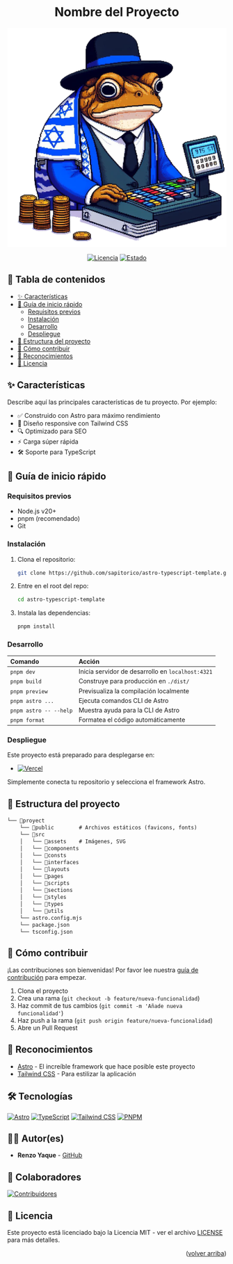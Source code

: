 <div align="center">

# Nombre del Proyecto

![Logo del proyecto](_e1981641-a5d1-4a05-93e8-10c7df839c82.png)

[![Licencia](https://img.shields.io/badge/licencia-MIT-blue.svg)](LICENSE)
[![Estado](https://img.shields.io/badge/estado-activo-brightgreen.svg)](https://github.com/tu-usuario/tu-repositorio/actions)

</div>

## 📖 Tabla de contenidos

- [✨ Características](#-características)
- [🚀 Guía de inicio rápido](#-guía-de-inicio-rápido)
  - [Requisitos previos](#requisitos-previos)
  - [Instalación](#instalación)
  - [Desarrollo](#desarrollo)
  - [Despliegue](#despliegue)
- [🧩 Estructura del proyecto](#-estructura-del-proyecto)
- [🤝 Cómo contribuir](#-cómo-contribuir)
- [👏 Reconocimientos](#-reconocimientos)
- [📄 Licencia](#-licencia)

## ✨ Características

Describe aquí las principales características de tu proyecto. Por ejemplo:

- ✅ Construido con Astro para máximo rendimiento
- 🎨 Diseño responsive con Tailwind CSS
- 🔍 Optimizado para SEO
- ⚡ Carga súper rápida
- 🛠 Soporte para TypeScript

## 🚀 Guía de inicio rápido

### Requisitos previos

- Node.js v20+
- pnpm (recomendado)
- Git

### Instalación

1. Clona el repositorio:

   ```bash
   git clone https://github.com/sapitorico/astro-typescript-template.git
   ```

2. Entre en el root del repo:

   ```bash
   cd astro-typescript-template
   ```

2. Instala las dependencias:

   ```bash
   pnpm install
   ```

### Desarrollo

| Comando                | Acción                                            |
| :--------------------- | :------------------------------------------------ |
| `pnpm dev`             | Inicia servidor de desarrollo en `localhost:4321` |
| `pnpm build`           | Construye para producción en `./dist/`            |
| `pnpm preview`         | Previsualiza la compilación localmente            |
| `pnpm astro ...`       | Ejecuta comandos CLI de Astro                     |
| `pnpm astro -- --help` | Muestra ayuda para la CLI de Astro                |
| `pnpm format`          | Formatea el código automáticamente                |

### Despliegue

Este proyecto está preparado para desplegarse en:

- [![Vercel](https://img.shields.io/badge/Vercel-000000?style=for-the-badge&logo=vercel&logoColor=white)](https://vercel.com)

Simplemente conecta tu repositorio y selecciona el framework Astro.

## 🧩 Estructura del proyecto

```
└── 📁proyect
    └── 📁public        # Archivos estáticos (favicons, fonts)
    └── 📁src
    │   └── 📁assets    # Imágenes, SVG
    │   └── 📁components
    │   └── 📁consts
    │   └── 📁interfaces
    │   └── 📁layouts
    │   └── 📁pages
    │   └── 📁scripts
    │   └── 📁sections
    │   └── 📁styles
    │   └── 📁types
    │   └── 📁utils
    └── astro.config.mjs
    └── package.json
    └── tsconfig.json
```

## 🤝 Cómo contribuir

¡Las contribuciones son bienvenidas! Por favor lee nuestra [guía de contribución](CONTRIBUTING.md) para empezar.

1. Clona el proyecto
2. Crea una rama (`git checkout -b feature/nueva-funcionalidad`)
3. Haz commit de tus cambios (`git commit -m 'Añade nueva funcionalidad'`)
4. Haz push a la rama (`git push origin feature/nueva-funcionalidad`)
5. Abre un Pull Request

## 👏 Reconocimientos

- [Astro](https://astro.build) - El increíble framework que hace posible este proyecto
- [Tailwind CSS](https://tailwindcss.com) - Para estilizar la aplicación

## 🛠️ Tecnologías

[![Astro](https://img.shields.io/badge/Astro-fff?style=for-the-badge&logo=astro&logoColor=bd303a&color=352563)](https://astro.build)
[![TypeScript](https://img.shields.io/badge/TypeScript-007ACC?style=for-the-badge&logo=typescript&logoColor=white)](https://www.typescriptlang.org/)
[![Tailwind CSS](https://img.shields.io/badge/Tailwind_CSS-38B2AC?style=for-the-badge&logo=tailwind-css&logoColor=white)](https://tailwindcss.com/)
[![PNPM](https://img.shields.io/badge/pnpm-%234a4a4a.svg?style=for-the-badge&logo=pnpm&logoColor=f69220)](https://pnpm.io/)

## 👨‍💻 Autor(es)

- **Renzo Yaque** - [GitHub](https://github.com/Sapitorico)

## 🤝 Colaboradores

[![Contribuidores](https://contrib.rocks/image?repo=sapitorico/astro-typescript-template)](https://github.com/sapitorico/astro-typescript-template/graphs/contributors)

## 📄 Licencia

Este proyecto está licenciado bajo la Licencia MIT - ver el archivo [LICENSE](LICENSE) para más detalles.

<p align="right">(<a href="#readme-top">volver arriba</a>)</p>

